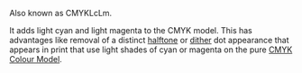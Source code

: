 Also known as CMYKLcLm.

It adds light cyan and light magenta to the CMYK model. This has advantages like removal of a distinct [halftone](../../Halftones.md) or [dither](../../../../../dither.md) dot appearance that appears in print that use light shades of cyan or magenta on the pure [CMYK Colour Model](CMYK%20Colour%20Model.md).
